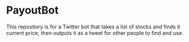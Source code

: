 # PayoutBot

This repository is for a Twitter bot that takes a list of stocks and finds it current price, then outputs it as a tweet for other people to find and use.
